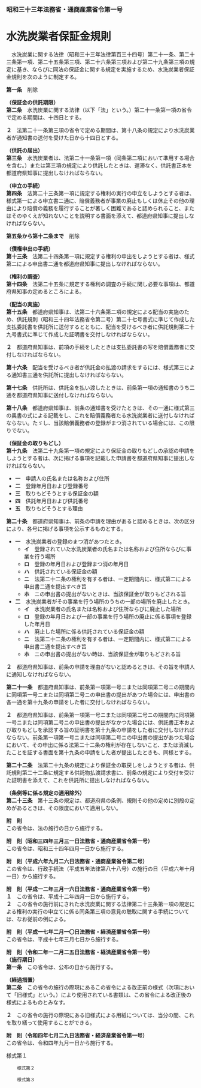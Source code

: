 ### 昭和三十三年法務省・通商産業省令第一号  
# 水洗炭業者保証金規則  
　水洗炭業に関する法律（昭和三十三年法律第百三十四号）第二十一条、第二十三条第一項、第二十五条第三項、第二十六条第三項および第二十九条第三項の規定に基き、ならびに同法の保証金に関する規定を実施するため、水洗炭業者保証金規則を次のように制定する。  
  
**第一条**　削除  
  
**（保証金の供託期限）**  
**第二条**　水洗炭業に関する法律（以下「法」という。）第二十一条第一項の省令で定める期間は、十四日とする。  
  
**２**　法第二十一条第三項の省令で定める期間は、第十八条の規定により水洗炭業者が通知書の送付を受けた日から十四日とする。  
  
**（供託の届出）**  
**第三条**　水洗炭業者は、法第二十一条第一項（同条第二項において準用する場合を含む。）または第三項の規定により供託したときは、遅滞なく、供託書正本を都道府県知事に提出しなければならない。  
  
**（申立の手続）**  
**第四条**　法第二十三条第一項に規定する権利の実行の申立をしようとする者は、様式第一による申立書二通に、賠償義務者が事業の廃止もしくは休止その他の理由により賠償の義務を履行することが著しく困難であると認められること、またはそのゆくえが知れないことを説明する書面を添えて、都道府県知事に提出しなければならない。  
  
**第五条から第十二条まで**　削除  
  
**（債権申出の手続）**  
**第十三条**　法第二十四条第一項に規定する権利の申出をしようとする者は、様式第二による申出書二通を都道府県知事に提出しなければならない。  
  
**（権利の調査）**  
**第十四条**　法第二十五条に規定する権利の調査の手続に関し必要な事項は、都道府県知事の定めるところによる。  
  
**（配当の実施）**  
**第十五条**　都道府県知事は、法第二十六条第二項の規定による配当の実施のため、供託規則（昭和三十四年法務省令第二号）第二十七号書式に準じて作成した支払委託書を供託所に送付するとともに、配当を受けるべき者に供託規則第二十九号書式に準じて作成した証明書を交付しなければならない。  
  
**２**　都道府県知事は、前項の手続をしたときは支払委託書の写を賠償義務者に交付しなければならない。  
  
**第十六条**　配当を受けるべき者が供託金の払渡の請求をするには、様式第三による通知書三通を供託所に提出しなければならない。  
  
**第十七条**　供託所は、供託金を払い渡したときは、前条第一項の通知書のうち二通を都道府県知事に送付しなければならない。  
  
**第十八条**　都道府県知事は、前条の通知書を受けたときは、その一通に様式第三の奥書の式による記載をし、これを賠償義務者たる水洗炭業者に送付しなければならない。たゞし、当該賠償義務者の登録がまつ消されている場合には、この限りでない。  
  
**（保証金の取りもどし）**  
**第十九条**　法第二十九条第一項の規定により保証金の取りもどしの承認の申請をしようとする者は、次に掲げる事項を記載した申請書を都道府県知事に提出しなければならない。  
* **一**　申請人の氏名または名称および住所  
* **二**　登録年月日および登録番号  
* **三**　取りもどそうとする保証金の額  
* **四**　供託年月日および供託番号  
* **五**　取りもどそうとする理由  
  
**第二十条**　都道府県知事は、前条の申請を理由があると認めるときは、次の区分により、各号に掲げる事項を公示するものとする。  
* **一**　水洗炭業者の登録のまつ消があつたとき。  
	* **イ**　登録されていた水洗炭業者の氏名または名称および住所ならびに事業を行う場所  
	* **ロ**　登録の年月日および登録まつ消の年月日  
	* **ハ**　供託されている保証金の額  
	* **ニ**　法第二十二条の権利を有する者は、一定期間内に、様式第二による申出書二通を提出すべき旨  
	* **ホ**　ニの申出書の提出がないときは、当該保証金が取りもどされる旨  
* **二**　水洗炭業者がその事業を行う場所のうちの一部の場所を廃止したとき。  
	* **イ**　水洗炭業者の氏名または名称および住所ならびに廃止した場所  
	* **ロ**　登録の年月日および一部の事業を行う場所の廃止に係る事項を登録した年月日  
	* **ハ**　廃止した場所に係る供託されている保証金の額  
	* **ニ**　法第二十二条の権利を有する者は、一定期間内に、様式第二による申出書二通を提出すべき旨  
	* **ホ**　ニの申出書の提出がない時は、当該保証金が取りもどされる旨  
  
**２**　都道府県知事は、前条の申請を理由がないと認めるときは、その旨を申請人に通知しなければならない。  
  
**第二十一条**　都道府県知事は、前条第一項第一号ニまたは同項第二号ニの期間内に同項第一号ニまたは同項第二号ニの申出書の提出があつた場合には、申出書の各一通を第十九条の申請をした者に交付しなければならない。  
  
**２**　都道府県知事は、前条第一項第一号ニまたは同項第二号ニの期間内に同項第一号ニまたは同項第二号ニの申出書の提出がなかつた場合には、供託書正本および取りもどしを承認する旨の証明書を第十九条の申請をした者に交付しなければならない。前条第一項第一号ニまたは同項第二号ニの申出書の提出があつた場合において、その申出に係る法第二十二条の権利が存在しないこと、または消滅したことを証する書面を第十九条の申請をした者が提出したときも、同様とする。  
  
**第二十二条**　法第二十九条の規定により保証金の取戻しをしようとする者は、供託規則第二十二条に規定する供託物払渡請求書に、前条の規定により交付を受けた証明書を添えて、これを供託所に提出しなければならない。  
  
**（条例等に係る規定の適用除外）**  
**第二十三条**　第十三条の規定は、都道府県の条例、規則その他の定めに別段の定めがあるときは、その限度において適用しない。  
  
**附　則**  
この省令は、法の施行の日から施行する。  
  
**附　則（昭和三四年三月三一日法務省・通商産業省令第一号）**  
この省令は、昭和三十四年四月一日から施行する。  
  
**附　則（平成六年九月二六日法務省・通商産業省令第二号）**  
この省令は、行政手続法（平成五年法律第八十八号）の施行の日（平成六年十月一日）から施行する。  
  
**附　則（平成一二年三月一六日法務省・通商産業省令第一号）**  
**１**　この省令は、平成十二年四月一日から施行する。  
**２**　この省令の施行前にされた水洗炭業に関する法律第二十三条第一項の規定による権利の実行の申立てに係る同条第三項の意見の聴取に関する手続については、なお従前の例による。  
  
**附　則（平成一七年二月一〇日法務省・経済産業省令第一号）**  
この省令は、平成十七年三月七日から施行する。  
  
**附　則（令和二年一二月二五日法務省・経済産業省令第一号）**  
**（施行期日）**  
**第一条**　この省令は、公布の日から施行する。  
  
**（経過措置）**  
**第二条**　この省令の施行の際現にあるこの省令による改正前の様式（次項において「旧様式」という。）により使用されている書類は、この省令による改正後の様式によるものとみなす。  
  
**２**　この省令の施行の際現にある旧様式による用紙については、当分の間、これを取り繕って使用することができる。  
  
**附　則（令和四年七月二九日法務省・経済産業省令第一号）**  
この省令は、令和四年九月一日から施行する。  
  
様式第１
          
        様式第２
          
        様式第３
          
        